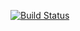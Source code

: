 [![Build Status](https://travis-ci.org/nandhinidev/farsplot.svg?branch=master)](https://travis-ci.org/nandhinidev/farsplot)
